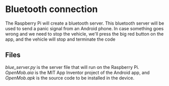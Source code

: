 # Bluetooth connection
The Raspberry Pi will create a bluetooth server. This bluetooth server will be used to send a panic signal from an Android phone. In case something goes wrong and we need to stop the vehicle, we'll press the big red button on the app, and the vehicle will stop and terminate the code

## Files
_blue_server.py_ is the server file that will run on the Raspberry Pi. _OpenMob.aia_ is the MIT App Inventor project of the Android app, and _OpenMob.apk_ is the source code to be installed in the device.